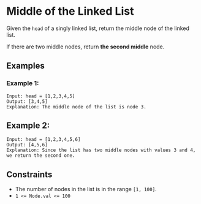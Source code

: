 # Middle of the Linked List

Given the `head` of a singly linked list, return the middle node of the linked list.

If there are two middle nodes, return __the second middle__ node.

## Examples

### Example 1:

```
Input: head = [1,2,3,4,5]
Output: [3,4,5]
Explanation: The middle node of the list is node 3.
```

## Example 2:

```
Input: head = [1,2,3,4,5,6]
Output: [4,5,6]
Explanation: Since the list has two middle nodes with values 3 and 4, we return the second one.
``` 

## Constraints

- The number of nodes in the list is in the range `[1, 100]`.
- `1 <= Node.val <= 100`